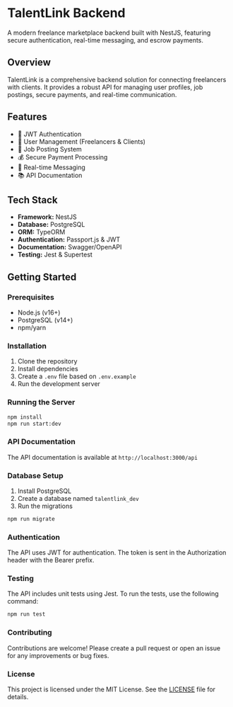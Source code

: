 # TalentLink Backend

A modern freelance marketplace backend built with NestJS, featuring secure authentication, real-time messaging, and escrow payments.

## Overview

TalentLink is a comprehensive backend solution for connecting freelancers with clients. It provides a robust API for managing user profiles, job postings, secure payments, and real-time communication.

## Features

- 🔐 JWT Authentication
- 👥 User Management (Freelancers & Clients)
- 💼 Job Posting System
- 💰 Secure Payment Processing
- 💬 Real-time Messaging
- 📚 API Documentation

## Tech Stack

- **Framework:** NestJS
- **Database:** PostgreSQL
- **ORM:** TypeORM
- **Authentication:** Passport.js & JWT
- **Documentation:** Swagger/OpenAPI
- **Testing:** Jest & Supertest

## Getting Started

### Prerequisites

- Node.js (v16+)
- PostgreSQL (v14+)
- npm/yarn

### Installation

1. Clone the repository
2. Install dependencies
3. Create a `.env` file based on `.env.example`
4. Run the development server

### Running the Server

```bash
npm install
npm run start:dev
```

### API Documentation

The API documentation is available at `http://localhost:3000/api`

### Database Setup

1. Install PostgreSQL
2. Create a database named `talentlink_dev`
3. Run the migrations

```bash
npm run migrate
```

### Authentication

The API uses JWT for authentication. The token is sent in the Authorization header with the Bearer prefix.


### Testing

The API includes unit tests using Jest. To run the tests, use the following command:

```bash
npm run test
```

### Contributing

Contributions are welcome! Please create a pull request or open an issue for any improvements or bug fixes.

### License

This project is licensed under the MIT License. See the [LICENSE](LICENSE) file for details.
